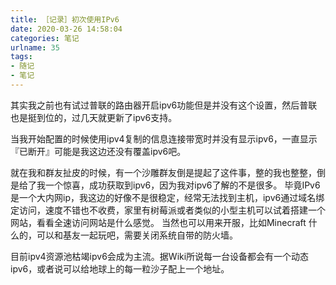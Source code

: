 ```yaml
---
title: ［记录］初次使用IPv6
date: 2020-03-26 14:58:04
categories: 笔记
urlname: 35
tags:
- 随记
- 笔记
---
```

<!--markdown-->其实我之前也有试过普联的路由器开启ipv6功能但是并没有这个设置，然后普联也是挺到位的，过几天就更新了ipv6支持。
当我开始配置的时候使用ipv4复制的信息连接带宽时并没有显示ipv6，一直显示『已断开』可能是我这边还没有覆盖ipv6吧。

就在我和群友扯皮的时候，有一个沙雕群友倒是提起了这件事，整的我也整整，倒是给了我一个惊喜，成功获取到ipv6，因为我对ipv6了解的不是很多。
毕竟IPv6是一个大内网ip，我这边的好像不是很稳定，经常无法找到主机，ipv6通过域名绑定访问，速度不错也不收费，家里有树莓派或者类似的小型主机可以试着搭建一个网站，看看全速访问网站是什么感觉。
当然也可以用来开服，比如Minecraft 什么的，可以和基友一起玩吧，需要关闭系统自带的防火墙。

目前ipv4资源池枯竭ipv6会成为主流。据Wiki所说每一台设备都会有一个动态ipv6，或者说可以给地球上的每一粒沙子配上一个地址。